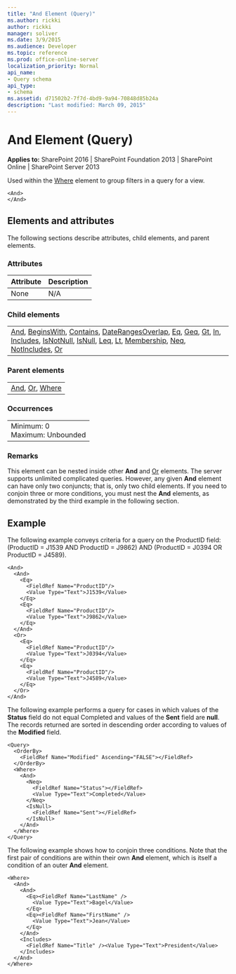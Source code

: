 ```yaml
---
title: "And Element (Query)"
ms.author: rickki
author: rickki
manager: soliver
ms.date: 3/9/2015
ms.audience: Developer
ms.topic: reference
ms.prod: office-online-server
localization_priority: Normal
api_name:
- Query schema
api_type:
- schema
ms.assetid: d71502b2-7f7d-4bd9-9a94-70848d85b24a
description: "Last modified: March 09, 2015"
---
```


# And Element (Query)

 
  
 **Applies to:** SharePoint 2016 | SharePoint Foundation 2013 | SharePoint Online | SharePoint Server 2013
  
Used within the [Where](where-element-query.md) element to group filters in a query for a view. 
  
```
<And>
</And>
```

## Elements and attributes  

The following sections describe attributes, child elements, and parent elements.  

### Attributes

|**Attribute**|**Description**|
|:-----|:-----|
|None  <br/> |N/A  <br/> |
   
### Child elements

||
|:-----|
|[And](and-element-query.md), [BeginsWith](beginswith-element-query.md), [Contains](contains-element-query.md), [DateRangesOverlap](daterangesoverlap-element-query.md), [Eq](eq-element-query.md), [Geq](geq-element-query.md), [Gt](gt-element-query.md), [In](in-element-query.md), [Includes](includes-element-query.md), [IsNotNull](isnotnull-element-query.md), [IsNull](isnull-element-query.md), [Leq](leq-element-query.md), [Lt](lt-element-query.md), [Membership](membership-element-query.md), [Neq](neq-element-query.md), [NotIncludes](notincludes-element-query.md), [Or](or-element-query.md)|
   
### Parent elements

||
|:-----|
|[And](and-element-query.md), [Or](or-element-query.md), [Where](where-element-query.md)|
   
### Occurrences

||
|:-----|
|Minimum: 0  <br/> Maximum: Unbounded  <br/> |
   
### Remarks

This element can be nested inside other **And** and [Or](or-element-query.md) elements. The server supports unlimited complicated queries. However, any given **And** element can have only two conjuncts; that is, only two child elements. If you need to conjoin three or more conditions, you must nest the **And** elements, as demonstrated by the third example in the following section. 
  
## Example

The following example conveys criteria for a query on the ProductID field: (ProductID = J1539 AND ProductID = J9862) AND (ProductID = J0394 OR ProductID = J4589).
  
```
<And>
  <And>
    <Eq>
      <FieldRef Name="ProductID"/>
      <Value Type="Text">J1539</Value>
    </Eq>
    <Eq>
      <FieldRef Name="ProductID"/>
      <Value Type="Text">J9862</Value>
    </Eq>
  </And>
  <Or>
    <Eq>
      <FieldRef Name="ProductID"/>
      <Value Type="Text">J0394</Value>
    </Eq>
    <Eq>
      <FieldRef Name="ProductID"/>
      <Value Type="Text">J4589</Value>
    </Eq>
  </Or>
</And>
```

The following example performs a query for cases in which values of the **Status** field do not equal Completed and values of the **Sent** field are **null**. The records returned are sorted in descending order according to values of the **Modified** field. 
  
```
<Query>
  <OrderBy>
    <FieldRef Name="Modified" Ascending="FALSE"></FieldRef>
  </OrderBy>
  <Where>
    <And>
      <Neq>
        <FieldRef Name="Status"></FieldRef>
        <Value Type="Text">Completed</Value>
      </Neq>
      <IsNull>
        <FieldRef Name="Sent"></FieldRef>
      </IsNull>
    </And>
  </Where>
</Query>
```

The following example shows how to conjoin three conditions. Note that the first pair of conditions are within their own **And** element, which is itself a condition of an outer **And** element. 
  
```
<Where>
  <And>
    <And>
      <Eq><FieldRef Name="LastName" />
        <Value Type="Text">Bagel</Value>
      </Eq>
      <Eq><FieldRef Name="FirstName" />
        <Value Type="Text">Jean</Value>
      </Eq>
    </And>
    <Includes>
      <FieldRef Name="Title" /><Value Type="Text">President</Value>
    </Includes>
  </And>
</Where>

```


